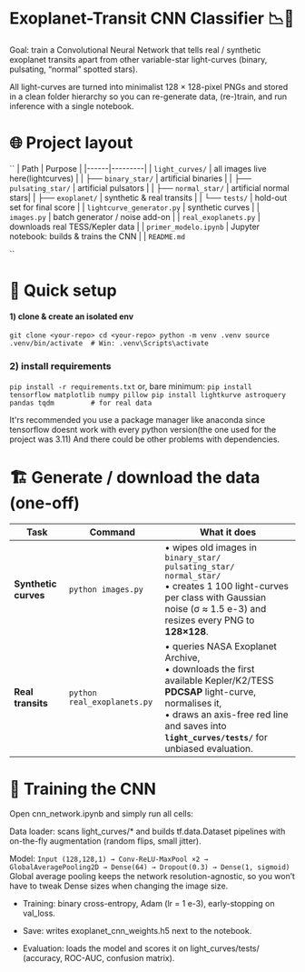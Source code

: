 # Exoplanet-Transit CNN Classifier 📉🚀
Goal: train a Convolutional Neural Network that tells real / synthetic exoplanet transits apart from other variable-star light-curves (binary, pulsating, “normal” spotted stars).

All light-curves are turned into minimalist 128 × 128-pixel PNGs and stored in a clean folder hierarchy so you can re-generate data, (re-)train, and run inference with a single notebook.

# 🌐 Project layout
``
| Path | Purpose |
|------|---------|
| `light_curves/` | all images live here(lightcurves) |
| ├── `binary_star/` | artificial binaries |
| ├── `pulsating_star/` | artificial pulsators |
| ├── `normal_star/` | artificial normal stars|
| ├── `exoplanet/` | synthetic & real transits |
| └── `tests/` | hold-out set for final score |
| `lightcurve_generator.py` |  synthetic curves |
| `images.py` | batch generator / noise add-on |
| `real_exoplanets.py` | downloads real TESS/Kepler data |
| `primer_modelo.ipynb` | Jupyter notebook: builds & trains the CNN |
| `README.md` 

``
# 🔧 Quick setup
####  1) clone & create an isolated env
``
git clone <your-repo>
cd <your-repo>
python -m venv .venv
source .venv/bin/activate  # Win: .venv\Scripts\activate
``

### 2) install requirements
``
pip install -r requirements.txt
``
  or, bare minimum:
  ``
pip install tensorflow matplotlib numpy pillow
pip install lightkurve astroquery pandas tqdm         # for real data
``

It'rs recommended you use a package manager like anaconda since tensorflow doesnt work with every python version(the one used for the project was 3.11)
And there could be other problems with dependencies.
# 🏗️ Generate / download the data (one-off)
| Task                 | Command                     | What it does                                                                                                                                                                                                                     |
| -------------------- | --------------------------- | -------------------------------------------------------------------------------------------------------------------------------------------------------------------------------------------------------------------------------- |
| **Synthetic curves** | `python images.py`          | • wipes old images in `binary_star/ pulsating_star/ normal_star/` <br>• creates 1 100 light-curves per class with Gaussian noise (σ ≈ 1.5 e-3) and resizes every PNG to **128×128**.                                             |
| **Real transits**    | `python real_exoplanets.py` | • queries NASA Exoplanet Archive, <br>• downloads the first available Kepler/K2/TESS **PDCSAP** light-curve, normalises it, <br>• draws an axis-free red line and saves into **`light_curves/tests/`** for unbiased evaluation.  |
# 🧠 Training the CNN
Open cnn_network.ipynb and simply run all cells:

Data loader: scans light_curves/* and builds tf.data.Dataset pipelines with on-the-fly augmentation (random flips, small jitter).

Model:
``
Input (128,128,1) → Conv-ReLU-MaxPool ×2 → GlobalAveragePooling2D
                   → Dense(64) → Dropout(0.3) → Dense(1, sigmoid)
                   ``
Global average pooling keeps the network resolution-agnostic, so you won’t have to tweak Dense sizes when changing the image size.

* Training: binary cross-entropy, Adam (lr = 1 e-3), early-stopping on val_loss.

* Save: writes exoplanet_cnn_weights.h5 next to the notebook.

* Evaluation: loads the model and scores it on light_curves/tests/ (accuracy, ROC-AUC, confusion matrix).
